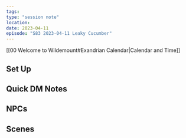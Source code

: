 ```yaml
---
tags: 
type: "session note"
location: 
date: 2023-04-11
episode: "S83 2023-04-11 Leaky Cucumber"
---
```

[[00 Welcome to Wildemount#Exandrian Calendar|Calendar and Time]]

## Set Up

## Quick DM Notes

## NPCs

## Scenes

